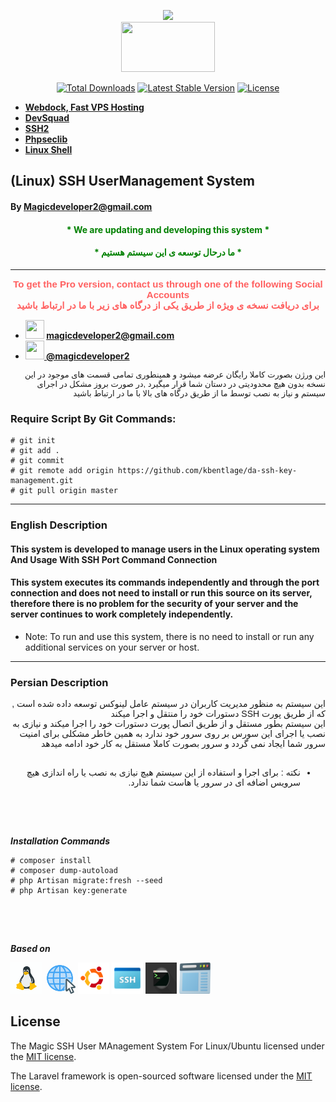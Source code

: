 
<p align="center">
<img src="https://res.cloudinary.com/dtfbvvkyp/image/upload/v1566331377/laravel-logolockup-cmyk-red.svg" width="400">
<br>
<img src="https://anupamm.com/storage/2020/03/linubash.png" width="150" height="80">
</p>

<p align="center">
<a href="https://packagist.org/packages/laravel/framework"><img src="https://poser.pugx.org/laravel/framework/d/total.svg" alt="Total Downloads"></a>
<a href="https://packagist.org/packages/laravel/framework"><img src="https://poser.pugx.org/laravel/framework/v/stable.svg" alt="Latest Stable Version"></a>
<a href="https://packagist.org/packages/laravel/framework"><img src="https://poser.pugx.org/laravel/framework/license.svg" alt="License"></a>
</p>

- **[Webdock, Fast VPS Hosting](https://www.webdock.io/en)**
- **[DevSquad](https://devsquad.com)**
- **[SSH2](https://www.php.net/manual/en/book.ssh2.php)**
- **[Phpseclib](https://phpseclib.com)**
- **[Linux Shell](https://www.linux.org/)**

## (Linux) SSH UserManagement System
#### By Magicdeveloper2@gmail.com
#### <div style="color:green" align="center">* We are updating and developing this system *</div>
#### <div style="color:green" align="center">* ما درحال توسعه ی این سیستم هستیم  *</div>
<hr>
<div align="center" style="font-size: 15px;font-weight: bold;color: #ff6060;font-family: 'b titr','b baran','sanseris','tahoma','arial'">
To get the Pro version, contact us through one of the following Social Accounts
<br>
برای دریافت نسخه ی ویژه از طریق یکی از درگاه های زیر با ما در ارتباط باشید
<br>
</div>

- **<img src="https://www.freepnglogos.com/uploads/logo-gmail-png/logo-gmail-png-gmail-icons-png-vector-icons-and-png-backgrounds-18.png" alt="" width="30" height="30" style="max-width: 100%;">  [magicdeveloper2@gmail.com]((mailto:magicdeveloper2@gmail.com?subject=[GitHub]SSh%20User%20Management%20System))**
- **<img src="https://user-images.githubusercontent.com/83800532/143560346-101a5bbb-53c6-4d1d-90c9-364c3355a6b7.png" alt="" width="30" height="30" style="max-width: 100%;">[ @magicdeveloper2](https://t.me/magicdeveloper2/)**

<div dir="rtl" style="font-size: 13px;font-family: 'b titr','b baran','sanseris','tahoma','arial'">
این ورژن بصورت کاملا رایگان عرضه میشود و همینطوری تمامی قسمت های موجود در این نسخه بدون هیچ محدودیتی در دستان شما قرار میگیرد ,در صورت بروز مشکل در اجرای سیستم و نیاز به نصب توسط ما از طریق درگاه های بالا با ما در ارتباط باشید
</div>

### Require Script By Git Commands: 

```
# git init
# git add .
# git commit
# git remote add origin https://github.com/kbentlage/da-ssh-key-management.git
# git pull origin master
```
_______________

### English Description
#### This system is developed to manage users in the Linux operating system And Usage With SSH Port Command Connection

#### This system executes its commands independently and through the port connection and does not need to install or run this source on its server, therefore there is no problem for the security of your server and the server continues to work completely independently.
* Note: To run and use this system, there is no need to install or run any additional services on your server or host.
----------------------------

### Persian Description
<div style="font-size: 14px;direction: rtl;font-family: 'b titr','b baran','sanseris','tahoma','arial'">

این سیستم به منظور مدیریت کاربران در سیستم عامل لینوکس توسعه داده شده است
, که از طریق پورت SSH دستورات خود را منتقل و اجرا میکند
<br>
این سیستم بطور مستقل و از طریق اتصال پورت دستورات خود را اجرا میکند و نیازی به نصب یا اجرای این سورس بر روی سرور خود ندارد به همین خاطر مشکلی برای امنیت سرور شما ایجاد نمی گردد و سرور بصورت کاملا مستقل به کار خود ادامه میدهد
<br>
<br>
- نکته : برای اجرا و استفاده از این سیستم هیچ نیازی به نصب یا راه اندازی هیچ سرویس اضافه ای در سرور یا هاست شما ندارد.
</div>



## ㅤ

___Installation Commands___
<br>

```
# composer install
# composer dump-autoload
# php Artisan migrate:fresh --seed
# php Artisan key:generate
```

## ㅤ

___Based on___

 <p>    
<div class="div1">
  <span><a href=""><img src="https://github.com/januda-ui/januda-ui/blob/main/icons/icons8-linux.gif?raw=true" alt=""width="50"height="50"/></a></span>
  <span><a href=""><img src="https://github.com/januda-ui/januda-ui/blob/main/icons/icons8-internet.gif?raw=true" alt=""width="50"height="50"/></a></span>
  <span><a href=""><img src="https://github.com/januda-ui/januda-ui/blob/main/icons/ubuntu.gif?raw=true" alt=""width="50"height="50"/></a></span>
  <span><a href=""><img src="https://github.com/januda-ui/januda-ui/blob/main/icons/icons8-ssh-48.png?raw=true" alt=""width="50"height="50"/></a></span>
  <span><a href=""><img src="https://github.com/januda-ui/januda-ui/blob/main/icons/terminal2.gif?raw=true" alt=""width="50"height="50"/></a></span>
  <span><a href="https://github.com/NT-GIT-HUB/VPS-MANAGER-1.0"><img src="https://github.com/januda-ui/januda-ui/blob/main/icons/business-3d-browser-1.png?raw=true" alt=""width="50"height="50"/></a></span>
</div>
 </p>

## License
The Magic SSH User MAnagement System For Linux/Ubuntu licensed under the [MIT license](https://opensource.org/licenses/MIT).

The Laravel framework is open-sourced software licensed under the [MIT license](https://opensource.org/licenses/MIT).
